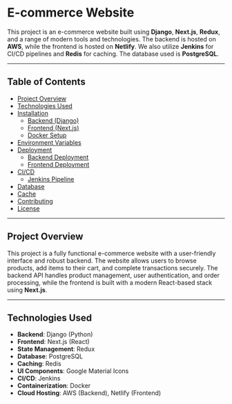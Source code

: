 # E-commerce Website

This project is an e-commerce website built using **Django**, **Next.js**, **Redux**, and a range of modern tools and technologies. The backend is hosted on **AWS**, while the frontend is hosted on **Netlify**. We also utilize **Jenkins** for CI/CD pipelines and **Redis** for caching. The database used is **PostgreSQL**.

---

## Table of Contents

- [Project Overview](#project-overview)
- [Technologies Used](#technologies-used)
- [Installation](#installation)
  - [Backend (Django)](#backend-django)
  - [Frontend (Next.js)](#frontend-nextjs)
  - [Docker Setup](#docker-setup)
- [Environment Variables](#environment-variables)
- [Deployment](#deployment)
  - [Backend Deployment](#backend-deployment)
  - [Frontend Deployment](#frontend-deployment)
- [CI/CD](#cicd)
  - [Jenkins Pipeline](#jenkins-pipeline)
- [Database](#database)
- [Cache](#cache)
- [Contributing](#contributing)
- [License](#license)

---

## Project Overview

This project is a fully functional e-commerce website with a user-friendly interface and robust backend. The website allows users to browse products, add items to their cart, and complete transactions securely. The backend API handles product management, user authentication, and order processing, while the frontend is built with a modern React-based stack using **Next.js**.

---

## Technologies Used

- **Backend**: Django (Python)
- **Frontend**: Next.js (React)
- **State Management**: Redux
- **Database**: PostgreSQL
- **Caching**: Redis
- **UI Components**: Google Material Icons
- **CI/CD**: Jenkins
- **Containerization**: Docker
- **Cloud Hosting**: AWS (Backend), Netlify (Frontend)




